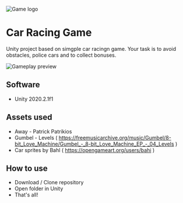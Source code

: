 ![Game logo](https://i.imgur.com/NqbGgwM.png)

# Car Racing Game
Unity project based on simgple car racingn game. Your task is to avoid obstacles, police cars and to collect bonuses.

![Gameplay preview](https://im6.ezgif.com/tmp/ezgif-6-a1fbf2d757a6.gif)

## Software
- Unity 2020.2.1f1

## Assets used
- Away - Patrick Patrikios
- Gumbel - Levels ( https://freemusicarchive.org/music/Gumbel/8-bit_Love_Machine/Gumbel_-_8-bit_Love_Machine_EP_-_04_Levels )
- Car sprites by Bahl ( https://opengameart.org/users/bahi )

## How to use
- Download / Clone repository
- Open folder in Unity
- That's all!
